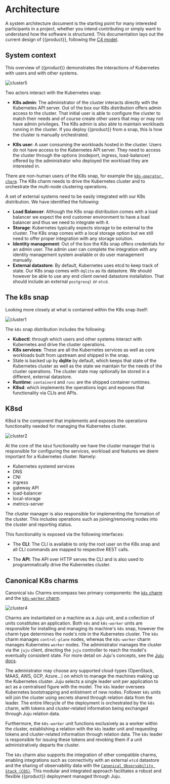 # Architecture

A system architecture document is the starting point for many interested
participants in a project, whether you intend contributing or simply want to
understand how the software is structured. This documentation lays out the
current design of {{product}}, following the [C4 model].

## System context

This overview of {{product}} demonstrates the interactions of
Kubernetes with users and with other systems.

![cluster5][]

Two actors interact with the Kubernetes snap:

- **K8s admin**: The administrator of the cluster interacts directly with the
  Kubernetes API server. Out of the box our K8s distribution offers admin
  access to the cluster. That initial user is able to configure the cluster to
  match their needs and of course create other users that may or may not have
  admin privileges. The K8s admin is also able to maintain workloads running
  in the cluster. If you deploy {{product}} from a snap, this is how the cluster
 is manually orchestrated.

- **K8s user**: A user consuming the workloads hosted in the cluster. Users do
  not have access to the Kubernetes API server. They need to access the cluster
  through the options (nodeport, ingress, load-balancer) offered by the
  administrator who deployed the workload they are interested in.

There are non-human users of the K8s snap, for example the [`k8s-operator
charm`][K8s charm]. The K8s charm needs to drive the Kubernetes cluster and to
orchestrate the multi-node clustering operations.

A set of external systems need to be easily integrated with our K8s
distribution. We have identified the following:

- **Load Balancer**: Although the K8s snap distribution comes with a
   load balancer we expect the end customer environment to have a load balancer
   and thus we need to integrate with it.
- **Storage**: Kubernetes typically expects storage to be external to the
  cluster. The K8s snap comes with a local storage option but we still need to
  offer proper integration with any storage solution.
- **Identity management**: Out of the box the K8s snap offers credentials for
  an admin user. The admin user can complete the integration with any identity
  management system available or do user management manually.
- **External datastore**: By default, Kubernetes uses etcd to keep track of
  state. Our K8s snap comes with `dqlite` as its datastore. We should however
  be able to use any end client owned datastore installation. That should
  include an external `postgresql` or `etcd`.

## The k8s snap

Looking more closely at what is contained within the K8s snap itself:

![cluster1][]

The `k8s` snap distribution includes the following:

- **Kubectl**: through which users and other systems interact with Kubernetes
  and drive the cluster operations.
- **K8s services**: These are all the Kubernetes services as well as core
  workloads built from upstream and shipped in the snap.
- State is backed up by **dqlite** by default, which keeps that state of the
  Kubernetes cluster as well as the state we maintain for the needs of the
  cluster operations. The cluster state may optionally be stored in a
  different, external datastore.
- **Runtime**: `containerd` and `runc` are the shipped container runtimes.
- **K8sd**: which implements the operations logic and exposes that
  functionality via CLIs and APIs.

## K8sd

K8sd is the component that implements and exposes the operations functionality
needed for managing the Kubernetes cluster.

![cluster2][]

At the core of the `k8sd` functionality we have the cluster manager that is
responsible for configuring the services, workload and features we deem
important for a Kubernetes cluster. Namely:

- Kubernetes systemd services
- DNS
- CNI
- ingress
- gateway API
- load-balancer
- local-storage
- metrics-server

The cluster manager is also responsible for implementing the formation of the
cluster. This includes operations such as joining/removing nodes into the
cluster and reporting status.

This functionality is exposed via the following interfaces:

- The **CLI**: The CLI is available to only the root user on the K8s snap and
  all CLI commands are mapped to respective REST calls.

- The **API**: The API over HTTP serves the CLI and is also used to
  programmatically drive the Kubernetes cluster.

## Canonical K8s charms

Canonical `k8s` Charms encompass two primary components: the [`k8s` charm][K8s
charm] and the [`k8s-worker` charm][K8s-worker charm].

![cluster4][]

Charms are instantiated on a machine as a Juju unit, and a collection of units
constitutes an application. Both `k8s` and `k8s-worker` units are responsible
for installing and managing its machine's `k8s` snap, however the charm type
determines the node's role in the Kubernetes cluster. The `k8s` charm manages
`control-plane` nodes, whereas the `k8s-worker` charm manages Kubernetes
`worker` nodes. The administrator manages the cluster via the `juju` client,
directing the `juju` controller to reach the model's eventually consistent
state. For more detail on Juju's concepts, see the [Juju docs][].

The administrator may choose any supported cloud-types (OpenStack, MAAS, AWS,
GCP, Azure...) on which to manage the machines making up the Kubernetes
cluster. Juju selects a single leader unit per application to act as a
centralised figure with the model. The `k8s` leader oversees Kubernetes
bootstrapping and enlistment of new nodes. Follower `k8s` units will join the
cluster using secrets shared through relation data from the leader. The entire
lifecycle of the deployment is orchestrated by the `k8s` charm, with tokens and
cluster-related information being exchanged through Juju relation data.

Furthermore, the `k8s-worker` unit functions exclusively as a worker within the
cluster, establishing a relation with the `k8s` leader unit and requesting
tokens and cluster-related information through relation data. The `k8s` leader
is responsible for issuing these tokens and revoking them if a unit
administratively departs the cluster.

The `k8s` charm also supports the integration of other compatible charms,
enabling integrations such as connectivity with an external `etcd` datastore
and the sharing of observability data with the [`Canonical Observability Stack
(COS)`][COS docs]. This modular and integrated approach facilitates a robust
and flexible {{product}} deployment managed through Juju.

<!-- IMAGES -->

[cluster1]: https://assets.ubuntu.com/v1/58712341-snap.svg
[cluster2]: https://assets.ubuntu.com/v1/f634743e-k8sd.svg
[cluster4]: https://assets.ubuntu.com/v1/24fd1773-cluster4.svg
[cluster5]: https://assets.ubuntu.com/v1/bcfe150f-overview.svg

<!-- LINKS -->
[C4 model]:           https://c4model.com/
[K8s charm]:          https://charmhub.io/k8s
[K8s-Worker charm]:   https://charmhub.io/k8s-worker
[Juju docs]:          https://juju.is/docs/juju
[COS docs]:           https://ubuntu.com/observability
